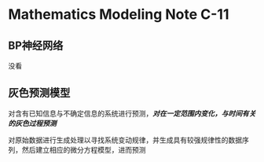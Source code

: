 # Mathematics Modeling Note C-11
## BP神经网络
没看

## 灰色预测模型
对含有已知信息与不确定信息的系统进行预测，***对在一定范围内变化，与时间有关的灰色过程预测***  

对原始数据进行生成处理以寻找系统变动规律，并生成具有较强规律性的数据序列，然后建立相应的微分方程模型，进而预测  
